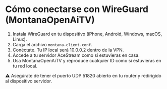 # Cómo conectarse con WireGuard (MontanaOpenAiTV)

1. Instala WireGuard en tu dispositivo (iPhone, Android, Windows, macOS, Linux).
2. Carga el archivo `montana-client.conf`.
3. Conéctate. Tu IP local será 10.0.0.2 dentro de la VPN.
4. Accede a tu servidor AceStream como si estuvieras en casa.
5. Usa MontanaOpenAiTV y reproduce cualquier ID como si estuvieras en tu red local.

⚠️ Asegúrate de tener el puerto UDP 51820 abierto en tu router y redirigido al dispositivo servidor.

